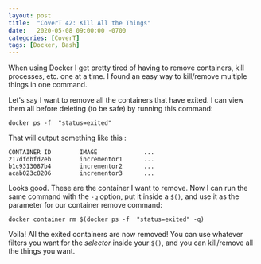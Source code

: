 ```yaml
---
layout: post
title:  "CoverT 42: Kill All the Things"
date:   2020-05-08 09:00:00 -0700
categories: [CoverT]
tags: [Docker, Bash]
---
```


When using Docker I get pretty tired of having to remove containers, kill processes, etc. one at a time. I found an easy way to kill/remove multiple things in one command.

Let's say I want to remove all the containers that have exited. I can view them all before deleting (to be safe) by running this command:

`docker ps -f  "status=exited"`

That will output something like this :

```
CONTAINER ID        IMAGE             ...
217dfdbfd2eb        incrementor1      ...  
b1c9313087b4        incrementor2      ...
acab023c8206        incrementor3      ...
```

Looks good. These are the container I want to remove. Now I can run the same command with the `-q` option, put it inside a `$()`, and use it as the parameter for our container remove command:

`docker container rm $(docker ps -f  "status=exited" -q)`

Voila! All the exited containers are now removed! You can use whatever filters you want for the _selector_ inside your `$()`, and you can kill/remove all the things you want.